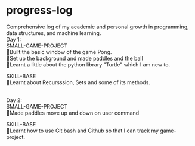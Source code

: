 # progress-log
Comprehensive log of my academic and personal growth in programming, data structures, and machine learning.
<br>
Day 1:
<br>
  SMALL-GAME-PROJECT
  <br>
  🔹Built the basic window of the game Pong. 
  <br>
  🔹Set up the background and made paddles and the ball
  <br>
  🔹Learnt a little about the python library "Turtle" which I am new to.
  <br>

  SKILL-BASE
  <br>
  🔸Learnt about Recursssion, Sets and some of its methods.

<br>
Day 2:
<br> 
  SMALL-GAME-PROJECT
  <br>
  🔹Made paddles move up and down on user command
  <br> 
  
  SKILL-BASE
  <br>
  🔸Learnt how to use Git bash and Github so that I can track my game-project.
